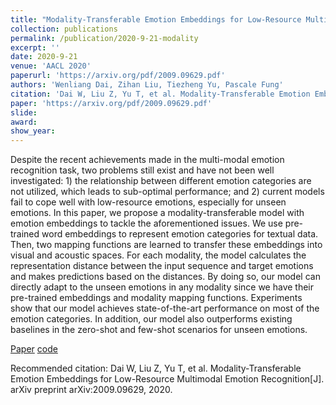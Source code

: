 ```yaml
---
title: "Modality-Transferable Emotion Embeddings for Low-Resource Multimodal Emotion Recognition"
collection: publications
permalink: /publication/2020-9-21-modality
excerpt: ''
date: 2020-9-21
venue: 'AACL 2020'
paperurl: 'https://arxiv.org/pdf/2009.09629.pdf'
authors: 'Wenliang Dai, Zihan Liu, Tiezheng Yu, Pascale Fung'
citation: 'Dai W, Liu Z, Yu T, et al. Modality-Transferable Emotion Embeddings for Low-Resource Multimodal Emotion Recognition[J]. arXiv preprint arXiv:2009.09629, 2020.'
paper: 'https://arxiv.org/pdf/2009.09629.pdf'
slide:
award:
show_year:
---
```

Despite the recent achievements made in the multi-modal emotion recognition task, two problems still exist and have not been well investigated: 1) the relationship between different emotion categories are not utilized, which leads to sub-optimal performance; and 2) current models fail to cope well with low-resource emotions, especially for unseen emotions. In this paper, we propose a modality-transferable model with emotion embeddings to tackle the aforementioned issues. We use pre-trained word embeddings to represent emotion categories for textual data. Then, two mapping functions are learned to transfer these embeddings into visual and acoustic spaces. For each modality, the model calculates the representation distance between the input sequence and target emotions and makes predictions based on the distances. By doing so, our model can directly adapt to the unseen emotions in any modality since we have their pre-trained embeddings and modality mapping functions. Experiments show that our model achieves state-of-the-art performance on most of the emotion categories. In addition, our model also outperforms existing baselines in the zero-shot and few-shot scenarios for unseen emotions.

[Paper](https://arxiv.org/pdf/2009.09629.pdf)
[code](https://github.com/wenliangdai/Modality-Transferable-MER)

Recommended citation: Dai W, Liu Z, Yu T, et al. Modality-Transferable Emotion Embeddings for Low-Resource Multimodal Emotion Recognition[J]. arXiv preprint arXiv:2009.09629, 2020.
